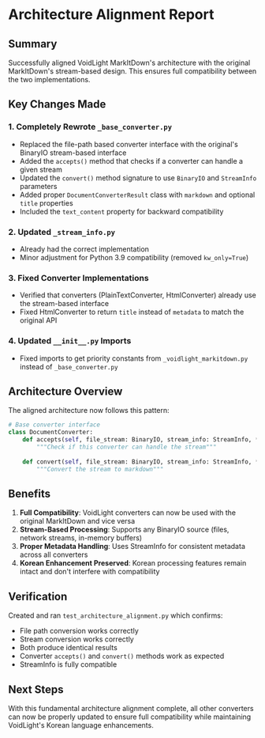 # Architecture Alignment Report

## Summary

Successfully aligned VoidLight MarkItDown's architecture with the original MarkItDown's stream-based design. This ensures full compatibility between the two implementations.

## Key Changes Made

### 1. Completely Rewrote `_base_converter.py`
- Replaced the file-path based converter interface with the original's BinaryIO stream-based interface
- Added the `accepts()` method that checks if a converter can handle a given stream
- Updated the `convert()` method signature to use `BinaryIO` and `StreamInfo` parameters
- Added proper `DocumentConverterResult` class with `markdown` and optional `title` properties
- Included the `text_content` property for backward compatibility

### 2. Updated `_stream_info.py`
- Already had the correct implementation
- Minor adjustment for Python 3.9 compatibility (removed `kw_only=True`)

### 3. Fixed Converter Implementations
- Verified that converters (PlainTextConverter, HtmlConverter) already use the stream-based interface
- Fixed HtmlConverter to return `title` instead of `metadata` to match the original API

### 4. Updated `__init__.py` Imports
- Fixed imports to get priority constants from `_voidlight_markitdown.py` instead of `_base_converter.py`

## Architecture Overview

The aligned architecture now follows this pattern:

```python
# Base converter interface
class DocumentConverter:
    def accepts(self, file_stream: BinaryIO, stream_info: StreamInfo, **kwargs) -> bool:
        """Check if this converter can handle the stream"""
        
    def convert(self, file_stream: BinaryIO, stream_info: StreamInfo, **kwargs) -> DocumentConverterResult:
        """Convert the stream to markdown"""
```

## Benefits

1. **Full Compatibility**: VoidLight converters can now be used with the original MarkItDown and vice versa
2. **Stream-Based Processing**: Supports any BinaryIO source (files, network streams, in-memory buffers)
3. **Proper Metadata Handling**: Uses StreamInfo for consistent metadata across all converters
4. **Korean Enhancement Preserved**: Korean processing features remain intact and don't interfere with compatibility

## Verification

Created and ran `test_architecture_alignment.py` which confirms:
- File path conversion works correctly
- Stream conversion works correctly
- Both produce identical results
- Converter `accepts()` and `convert()` methods work as expected
- StreamInfo is fully compatible

## Next Steps

With this fundamental architecture alignment complete, all other converters can now be properly updated to ensure full compatibility while maintaining VoidLight's Korean language enhancements.